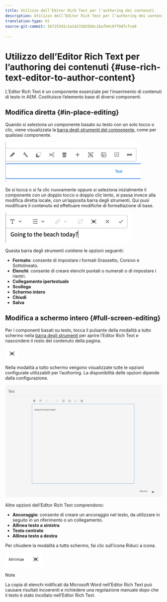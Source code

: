 ```yaml
---
title: Utilizzo dell’Editor Rich Text per l’authoring dei contenuti
description: Utilizzo dell’Editor Rich Text per l’authoring dei contenuti
translation-type: ht
source-git-commit: 16725342c1a14231025bbc1bafb4c97f0d7cfce8

---
```



# Utilizzo dell’Editor Rich Text per l’authoring dei contenuti {#use-rich-text-editor-to-author-content}

L’Editor Rich Text è un componente essenziale per l’inserimento di contenuti di testo in AEM. Costituisce l’elemento base di diversi componenti.

## Modifica diretta {#in-place-editing}

Quando si seleziona un componente basato su testo con un solo tocco o clic, viene visualizzata la [barra degli strumenti del componente](/help/sites-cloud/authoring/fundamentals/editing-content.md#component-toolbar), come per qualsiasi componente.

![Barra degli strumenti del componente](/help/sites-cloud/authoring/assets/editing-component-toolbar.png)

Se si tocca o si fa clic nuovamente oppure si seleziona inizialmente il componente con un doppio tocco o doppio clic lento, si passa invece alla modifica diretta locale, con un’apposita barra degli strumenti. Qui puoi modificare il contenuto ed effettuare modifiche di formattazione di base.

![Modifica diretta con l’Editor Rich Text](/help/sites-cloud/authoring/assets/rte-in-place-editing.png)

Questa barra degli strumenti contiene le opzioni seguenti:

* **Formato**: consente di impostare i formati Grassetto, Corsivo e Sottolineato.
* **Elenchi**: consente di creare elenchi puntati o numerati o di impostare i rientri.
* **Collegamento ipertestuale**
* **Scollega**
* **Schermo intero**
* **Chiudi**
* **Salva**

## Modifica a schermo intero {#full-screen-editing}

Per i componenti basati su testo, tocca il pulsante della modalità a tutto schermo nella [barra degli strumenti](/help/sites-cloud/authoring/fundamentals/editing-content.md#component-toolbar) per aprire l’Editor Rich Text e nascondere il resto del contenuto della pagina.

![Pulsante per la modalità a tutto schermo nell’Editor Rich Text](/help/sites-cloud/authoring/assets/editing-full-screen.png)

Nella modalità a tutto schermo vengono visualizzate tutte le opzioni configurate utilizzabili per l’authoring. La disponibilità delle opzioni dipende dalla configurazione. <!--Full screen mode displays all the configured options that you can use for authoring. The availability of options [depends on the configuration](/help/sites-administering/rich-text-editor.md).-->

![Editor Rich Text in modalità a tutto schermo](/help/sites-cloud/authoring/assets/rte-full-screen.png)

Altre opzioni dell’Editor Rich Text comprendono:

* **Ancoraggio**: consente di creare un ancoraggio nel testo, da utilizzare in seguito in un riferimento o un collegamento.
* **Allinea testo a sinistra**
* **Testo centrato**
* **Allinea testo a destra**

Per chiudere la modalità a tutto schermo, fai clic sull’icona Riduci a icona.

![Pulsante Riduci a icona dell’Editor Rich Text](/help/sites-cloud/authoring/assets/rte-minimize.png)

>[!NOTE]
>
>La copia di elenchi nidificati da Microsoft Word nell’Editor Rich Text può causare risultati incoerenti e richiedere una regolazione manuale dopo che il testo è stato incollato nell’Editor Rich Text.
